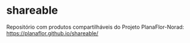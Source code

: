 # shareable

Repositório com produtos compartilháveis do Projeto PlanaFlor-Norad: https://planaflor.github.io/shareable/
